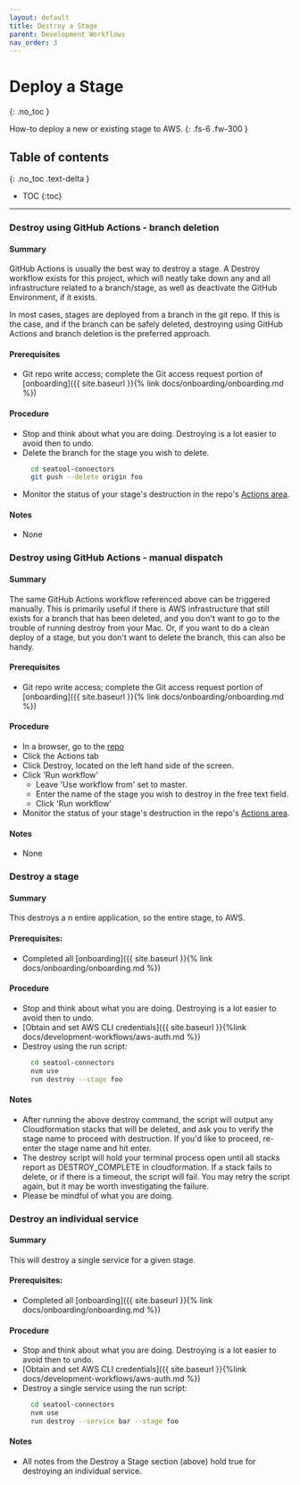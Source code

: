 ```yaml
---
layout: default
title: Destroy a Stage
parent: Development Workflows
nav_order: 3
---
```


# Deploy a Stage

{: .no_toc }

How-to deploy a new or existing stage to AWS.
{: .fs-6 .fw-300 }

## Table of contents

{: .no_toc .text-delta }

- TOC
  {:toc}

---

### Destroy using GitHub Actions - branch deletion

#### Summary

GitHub Actions is usually the best way to destroy a stage. A Destroy workflow exists for this project, which will neatly take down any and all infrastructure related to a branch/stage, as well as deactivate the GitHub Environment, if it exists.

In most cases, stages are deployed from a branch in the git repo. If this is the case, and if the branch can be safely deleted, destroying using GitHub Actions and branch deletion is the preferred approach.

#### Prerequisites

- Git repo write access; complete the Git access request portion of [onboarding]({{ site.baseurl }}{% link docs/onboarding/onboarding.md %})

#### Procedure

- Stop and think about what you are doing. Destroying is a lot easier to avoid then to undo.
- Delete the branch for the stage you wish to delete.
  ```bash
    cd seatool-connectors
    git push --delete origin foo
  ```
- Monitor the status of your stage's destruction in the repo's [Actions area](https://github.com/cmsgov/seatool-connectors/actions).

#### Notes

- None

### Destroy using GitHub Actions - manual dispatch

#### Summary

The same GitHub Actions workflow referenced above can be triggered manually. This is primarily useful if there is AWS infrastructure that still exists for a branch that has been deleted, and you don't want to go to the trouble of running destroy from your Mac. Or, if you want to do a clean deploy of a stage, but you don't want to delete the branch, this can also be handy.

#### Prerequisites

- Git repo write access; complete the Git access request portion of [onboarding]({{ site.baseurl }}{% link docs/onboarding/onboarding.md %})

#### Procedure

- In a browser, go to the [repo](https://github.com/cmsgov/seatool-connectors)
- Click the Actions tab
- Click Destroy, located on the left hand side of the screen.
- Click 'Run workflow'
  - Leave 'Use workflow from' set to master.
  - Enter the name of the stage you wish to destroy in the free text field.
  - Click 'Run workflow'
- Monitor the status of your stage's destruction in the repo's [Actions area](https://github.com/cmsgov/seatool-connectors/actions).

#### Notes

- None

### Destroy a stage

#### Summary

This destroys a n entire application, so the entire stage, to AWS.

#### Prerequisites:

- Completed all [onboarding]({{ site.baseurl }}{% link docs/onboarding/onboarding.md %})

#### Procedure

- Stop and think about what you are doing. Destroying is a lot easier to avoid then to undo.
- [Obtain and set AWS CLI credentials]({{ site.baseurl }}{%link docs/development-workflows/aws-auth.md %})
- Destroy using the run script:
  ```bash
    cd seatool-connectors
    nvm use
    run destroy --stage foo
  ```

#### Notes

- After running the above destroy command, the script will output any Cloudformation stacks that will be deleted, and ask you to verify the stage name to proceed with destruction. If you'd like to proceed, re-enter the stage name and hit enter.
- The destroy script will hold your terminal process open until all stacks report as DESTROY_COMPLETE in cloudformation. If a stack fails to delete, or if there is a timeout, the script will fail. You may retry the script again, but it may be worth investigating the failure.
- Please be mindful of what you are doing.

### Destroy an individual service

#### Summary

This will destroy a single service for a given stage.

#### Prerequisites:

- Completed all [onboarding]({{ site.baseurl }}{% link docs/onboarding/onboarding.md %})

#### Procedure

- Stop and think about what you are doing. Destroying is a lot easier to avoid then to undo.
- [Obtain and set AWS CLI credentials]({{ site.baseurl }}{%link docs/development-workflows/aws-auth.md %})
- Destroy a single service using the run script:
  ```bash
    cd seatool-connectors
    nvm use
    run destroy --service bar --stage foo
  ```

#### Notes

- All notes from the Destroy a Stage section (above) hold true for destroying an individual service.
